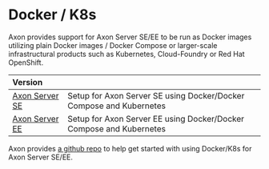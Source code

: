 # Docker / K8s

Axon provides support for Axon Server SE/EE to be run as Docker images utilizing plain Docker images / Docker Compose or larger-scale infrastructural products such as Kubernetes, Cloud-Foundry or Red Hat OpenShift.

| Version |  |
| :--- | :--- |
| [Axon Server SE](axon-server-se.md) | Setup for Axon Server SE using Docker/Docker Compose and Kubernetes |
| [Axon Server EE](axon-server-ee.md) | Setup for Axon Server EE using Docker/Docker Compose and Kubernetes |

Axon provides [a github repo](https://github.com/AxonIQ/running-axon-server/tree/master/2-docker/1-docker-se) to help get started with using Docker/K8s for Axon Server SE/EE.

